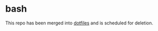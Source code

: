 bash
====

This repo has been merged into [dotfiles](https://github.com/0xMF/dotfiles) and is scheduled for
deletion.

<!--
# vim: spell:ft=markdown:tw=72:nonu
-->
